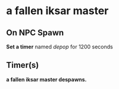 # a fallen iksar master


## On NPC Spawn

**Set a timer** named *depop* for 1200 seconds


## Timer(s)

**a fallen iksar master despawns.**